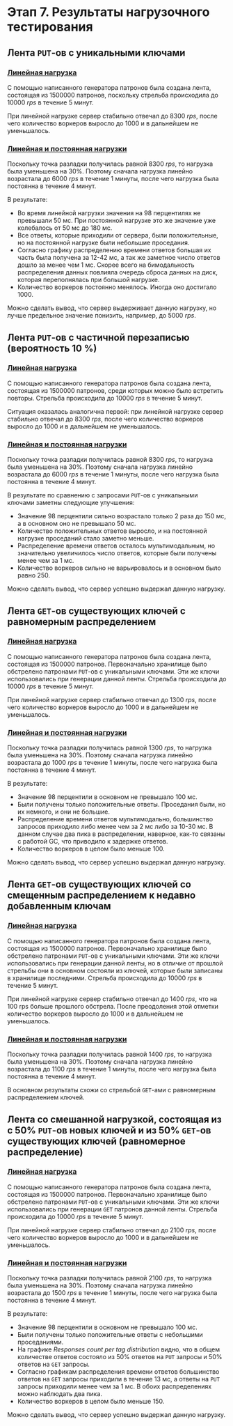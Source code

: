 # Этап 7. Результаты нагрузочного тестирования

## Лента `PUT`-ов с уникальными ключами
### [Линейная нагрузка](https://overload.yandex.net/229565)
С помощью написанного генератора патронов была создана лента,
состоящая из 1500000 патронов, поскольку стрельба происходила 
до 10000 _rps_ в течение 5 минут. 

При линейной нагрузке сервер стабильно отвечал до 8300 _rps_, после чего
количество воркеров выросло до 1000 и в дальнейшем не уменьшалось.

### [Линейная и постоянная нагрузки](https://overload.yandex.net/229575)
Поскольку точка разладки получилась равной 8300 _rps_, то нагрузка была
уменьшена на 30%. Поэтому сначала нагрузка линейно возрастала до 6000 _rps_
в течение 1 минуты, после чего нагрузка была постоянна в течение 4 минут.

В результате:

* Во время линейной нагрузки значения на 98 перцентилях
не превышали 50 мс. При постоянной нагрузке это же значение уже колебалось
от 50 мс до 180 мс. 
* Все ответы, которые приходили от сервера, были положительные, но на 
постоянной нагрузке были небольшие проседания.
* Согласно графику распределению времени ответов большая их часть была
получена за 12-42 мс, а так же заметное число ответов дошло за менее чем
1 мс. Скорее всего на бимодальность распределения данных повлияла очередь
сброса данных на диск, которая переполнялась при большой нагрузке.
* Количество воркеров постоянно менялось. Иногда оно достигало 1000.

Можно сделать вывод, что сервер выдерживает данную нагрузку, но лучше
предельное значение понизить, например, до 5000 _rps_.

## Лента `PUT`-ов с частичной перезаписью (вероятность 10 %)

### [Линейная нагрузка](https://overload.yandex.net/229812)
С помощью написанного генератора патронов была создана лента,
состоящая из 1500000 патронов, среди которых можно было встретить
повторы. Стрельба происходила до 10000 _rps_ в течение 5 минут. 

Ситуация оказалась аналогична первой: при линейной нагрузке сервер 
стабильно отвечал до 8300 _rps_, после чего количество воркеров 
выросло до 1000 и в дальнейшем не уменьшалось.

### [Линейная и постоянная нагрузки](https://overload.yandex.net/229819)
Поскольку точка разладки получилась равной 8300 _rps_, то нагрузка была
уменьшена на 30%. Поэтому сначала нагрузка линейно возрастала до 6000 _rps_
в течение 1 минуты, после чего нагрузка была постоянна в течение 4 минут.

В результате по сравнению с запросами `PUT`-ов с уникальными ключами
заметны следующие улучшения:

* Значение 98 перцентили сильно возрастало только 2 раза до 150 мс, а
в основном оно не превышало 50 мс. 
* Количество положительных ответов выросло, и на постоянной нагрузке
проседаний стало заметно меньше.
* Распределение времени ответов осталось мультимодальным, но значительно
увеличилось число ответов, которые были получены менее чем за 1 мс. 
* Количество воркеров сильно не варьировалось и в основном было равно 250.

Можно сделать вывод, что сервер успешно выдержал данную нагрузку.

## Лента `GET`-ов существующих ключей с равномерным распределением

### [Линейная нагрузка](https://overload.yandex.net/230003)
С помощью написанного генератора патронов была создана лента,
состоящая из 1500000 патронов. Первоначально хранилище было обстрелено
патронами `PUT`-ов с уникальными ключами. Эти же ключи использовались
при генерации данной ленты. Стрельба происходила до 10000 _rps_ 
в течение 5 минут. 

При линейной нагрузке сервер стабильно отвечал до 1300 _rps_, 
после чего количество воркеров выросло до 1000 и в дальнейшем 
не уменьшалось.

### [Линейная и постоянная нагрузки](https://overload.yandex.net/230103)
Поскольку точка разладки получилась равной 1300 _rps_, то нагрузка была
уменьшена на 30%. Поэтому сначала нагрузка линейно возрастала до 1000 _rps_
в течение 1 минуты, после чего нагрузка была постоянна в течение 4 минут.

В результате:

* Значение 98 перцентили в основном не превышало 100 мс.  
* Были получены только положительные ответы. Проседания были, но их немного,
и они не большие.
* Распределение времени ответов мультимодально, большинство запросов
приходило либо менее чем за 2 мс либо за 10-30 мс. В данном случае
два пика в распределении, наверное, как-то связаны с работой
GC, что приводило к задержке ответов.
* Количество воркеров в целом было меньше 100.

Можно сделать вывод, что сервер успешно выдержал данную нагрузку.

## Лента `GET`-ов существующих ключей со смещенным распределением к недавно добавленным ключам

### [Линейная нагрузка](https://overload.yandex.net/230016)
С помощью написанного генератора патронов была создана лента,
состоящая из 1500000 патронов. Первоначально хранилище было обстрелено
патронами `PUT`-ов с уникальными ключами. Эти же ключи использовались
при генерации данной ленты, но в отличие от прошлой стрельбы они в основном состояли из ключей, которые были записаны в хранилище
последними. Стрельба происходила до 10000 _rps_ в течение 5 минут. 

При линейной нагрузке сервер стабильно отвечал до 1400 _rps_, что
на 100 rps больше прошлого обстрела. После преодоления этой отметки 
количество воркеров выросло до 1000 и в дальнейшем не уменьшалось.

### [Линейная и постоянная нагрузки](https://overload.yandex.net/230021)
Поскольку точка разладки получилась равной 1400 _rps_, то нагрузка была
уменьшена на 30%. Поэтому сначала нагрузка линейно возрастала до 1100 _rps_
в течение 1 минуты, после чего нагрузка была постоянна в течение 4 минут.

В основном результаты схожи со стрельбой `GET`-ами с равномерным распределением
ключей.

## Лента со смешанной нагрузкой, состоящая из с 50% `PUT`-ов новых ключей и из 50% `GET`-ов существующих ключей (равномерное распределение)

### [Линейная нагрузка](https://overload.yandex.net/229836)
С помощью написанного генератора патронов была создана лента,
состоящая из 1500000 патронов. Первоначально хранилище было обстрелено
патронами `PUT`-ов с уникальными ключами. Эти же ключи использовались
при генерации `GET` патронов данной ленты. Стрельба происходила до 
10000 _rps_ в течение 5 минут. 

При линейной нагрузке сервер стабильно отвечал до 2100 _rps_, 
после чего количество воркеров выросло до 1000 и в дальнейшем 
не уменьшалось.

### [Линейная и постоянная нагрузки](https://overload.yandex.net/230055)
Поскольку точка разладки получилась равной 2100 _rps_, то нагрузка была
уменьшена на 30%. Поэтому сначала нагрузка линейно возрастала до 1500 _rps_
в течение 1 минуты, после чего нагрузка была постоянна в течение 4 минут.

В результате:

* Значение 98 перцентили в основном не превышало 100 мс.  
* Были получены только положительные ответы с небольшими проседаниями.
* На графике _Responses count per tag distribution_ видно, что
в общем количестве ответов состояло из 50% ответов на `PUT` запросы
и 50% ответов на `GET` запросы.
* Согласно графикам распределения времени ответов большинство ответов на
`GET` запросы приходили в течение 13 мс, а ответы на `PUT` запросы 
приходили менее чем за 1 мс. В обоих распределениях можно наблюдать два
пика.
* Количество воркеров в целом было меньше 150.

Можно сделать вывод, что сервер успешно выдержал данную нагрузку.